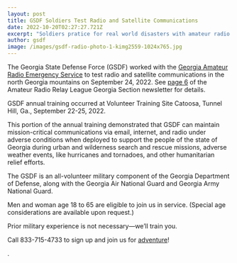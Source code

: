 ```yaml
---
layout: post
title: GSDF Soldiers Test Radio and Satellite Communications
date: 2022-10-20T02:27:27.721Z
excerpt: "Soldiers pratice for real world disasters with amateur radio operators. "
author: gsdf
image: /images/gsdf-radio-photo-1-kimg2559-1024x765.jpg
---
```




The Georgia State Defense Force (GSDF) worked with the [Georgia Amateur Radio Emergency Service](https://www.gaares.org) to test radio and satellite communications in the north Georgia mountains on September 24, 2022. See [page 6](https://drive.google.com/file/d/1fP-kcoS7DfWq2PmXIXLePumaQqv2bcDu/view) of the Amateur Radio Relay League Georgia Section newsletter for details.

GSDF annual training occurred at Volunteer Training Site Catoosa, Tunnel Hill, Ga., September 22-25, 2022.

This portion of the annual training demonstrated that GSDF can maintain mission-critical communications via email, internet, and radio under adverse conditions when deployed to support the people of the state of Georgia during urban and wilderness search and rescue missions, adverse weather events, like hurricanes and tornadoes, and other humanitarian relief efforts.

The GSDF is an all-volunteer military component of the Georgia Department of Defense, along with the Georgia Air National Guard and Georgia Army National Guard.

Men and woman age 18 to 65 are eligible to join us in service. (Special age considerations are available upon request.)

Prior military experience is not necessary—we’ll train you.

Call 833-715-4733 to sign up and join us for [adventure](/pages/join/)!


 
   
   
   .
